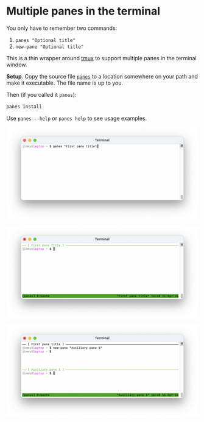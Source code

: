 # Multiple panes in the terminal

You only have to remember two commands:

1. `panes "Optional title"`
2. `new-pane "Optional title"`

This is a thin wrapper around [tmux](https://github.com/tmux/tmux/wiki) to support multiple panes in the terminal window.

**Setup**. Copy the source file [`panes`](https://github.com/jimmymathews/panes/blob/main/panes) to a location somewhere on your path and make it executable. The file name is up to you.

Then (if you called it `panes`):
```sh
panes install
```

Use `panes --help` or `panes help` to see usage examples.

![i1](screencap1.png)

![i2](screencap2.png)

![i3](screencap3.png)


